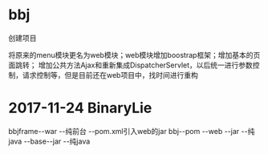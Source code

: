 # bbj
创建项目

将原来的menu模块更名为web模块；web模块增加boostrap框架；增加基本的页面跳转；
增加公共方法Ajax和重新集成DispatcherServlet，以后统一进行参数控制，请求控制等，但是目前还在web项目中，找时间进行重构

# 2017-11-24 BinaryLie
bbjframe--war --纯前台   --pom.xml引入web的jar
bbj--pom
--web --jar --纯java
--base--jar --纯java

